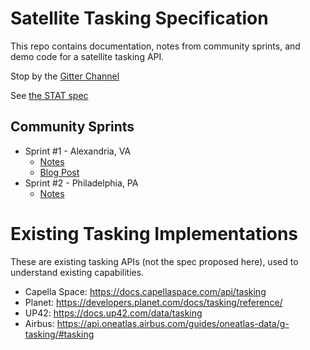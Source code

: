 # Satellite Tasking Specification

This repo contains documentation, notes from community sprints, and demo code for a
satellite tasking API.

Stop by the [Gitter Channel](https://gitter.im/satellite-tasking/community?utm_source=share-link&utm_medium=link&utm_campaign=share-link)

See [the STAT spec](spec/)


## Community Sprints

- Sprint #1 - Alexandria, VA
    - [Notes](community-sprints/sprint1-alexandria.md)
    - [Blog Post](https://element84.com/blog/tasking-sprint)
- Sprint #2 - Philadelphia, PA
    - [Notes](community-sprints/sprint2-philly/README.md)


# Existing Tasking Implementations

These are existing tasking APIs (not the spec proposed here), used to understand
existing capabilities.

- Capella Space: https://docs.capellaspace.com/api/tasking
- Planet: https://developers.planet.com/docs/tasking/reference/
- UP42: https://docs.up42.com/data/tasking
- Airbus: https://api.oneatlas.airbus.com/guides/oneatlas-data/g-tasking/#tasking

